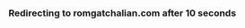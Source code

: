 <!-- Modify this according to your requirement -->
<h3>
  Redirecting to romgatchalian.com after <span id="countdown">10</span> seconds
</h3>
<!-- JavaScript part -->
<script type="text/javascript">
    
    // Total seconds to wait
    var seconds = 5;
    
    function countdown() {
        seconds = seconds - 1;
        if (seconds < 0) {
            window.location = "https://romgatchalian.com";
        } else {
            document.getElementById("countdown").innerHTML = seconds;
            window.setTimeout("countdown()", 1000);
        }
    }
    
    // Run countdown function
    countdown();
    
</script>
